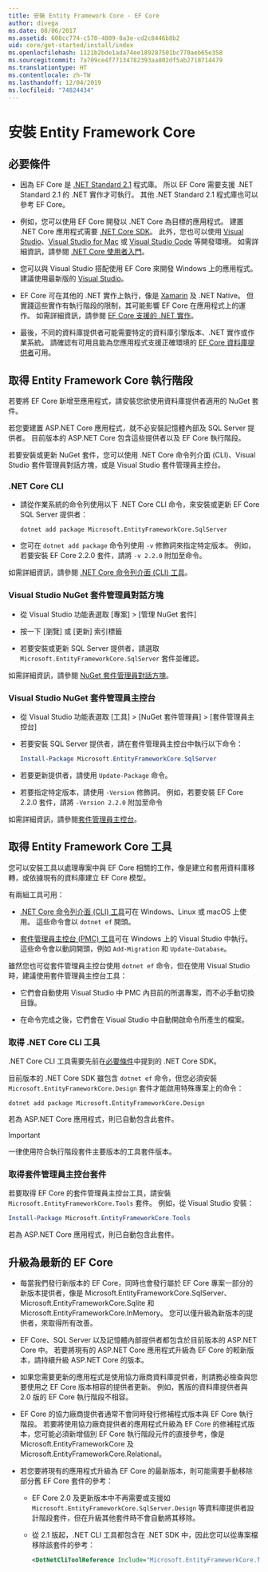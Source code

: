 ```yaml
---
title: 安裝 Entity Framework Core - EF Core
author: divega
ms.date: 08/06/2017
ms.assetid: 608cc774-c570-4809-8a3e-cd2c8446b8b2
uid: core/get-started/install/index
ms.openlocfilehash: 1121b2bde1ada74ee189287501bc770aeb65e358
ms.sourcegitcommit: 7a709ce4f77134782393aa802df5ab2718714479
ms.translationtype: HT
ms.contentlocale: zh-TW
ms.lasthandoff: 12/04/2019
ms.locfileid: "74824434"
---
```

# <a name="installing-entity-framework-core"></a>安裝 Entity Framework Core

## <a name="prerequisites"></a>必要條件

* 因為 EF Core 是 [.NET Standard 2.1](/dotnet/standard/net-standard) 程式庫。 所以 EF Core 需要支援 .NET Standard 2.1 的 .NET 實作才可執行。 其他 .NET Standard 2.1 程式庫也可以參考 EF Core。

* 例如，您可以使用 EF Core 開發以 .NET Core 為目標的應用程式。 建置 .NET Core 應用程式需要 [.NET Core SDK](https://dotnet.microsoft.com/download)。 此外，您也可以使用 [Visual Studio](https://visualstudio.microsoft.com/vs)、[Visual Studio for Mac](https://visualstudio.microsoft.com/vs/mac) 或 [Visual Studio Code](https://code.visualstudio.com) 等開發環境。 如需詳細資訊，請參閱 [.NET Core 使用者入門](/dotnet/core/get-started)。

* 您可以與 Visual Studio 搭配使用 EF Core 來開發 Windows 上的應用程式。 建議使用最新版的 [Visual Studio](https://visualstudio.microsoft.com/vs)。

* EF Core 可在其他的 .NET 實作上執行，像是 [Xamarin](https://dotnet.microsoft.com/apps/xamarin) 及 .NET Native。 但實踐這些實作有執行階段的限制，其可能影響 EF Core 在應用程式上的運作。 如需詳細資訊，請參閱 [EF Core 支援的 .NET 實作](xref:core/platforms/index)。

* 最後，不同的資料庫提供者可能需要特定的資料庫引擎版本、.NET 實作或作業系統。 請確認有可用且能為您應用程式支援正確環境的 [EF Core 資料庫提供者](xref:core/providers/index)可用。

## <a name="get-the-entity-framework-core-runtime"></a>取得 Entity Framework Core 執行階段

若要將 EF Core 新增至應用程式，請安裝您欲使用資料庫提供者適用的 NuGet 套件。

若您要建置 ASP.NET Core 應用程式，就不必安裝記憶體內部及 SQL Server 提供者。 目前版本的 ASP.NET Core 包含這些提供者以及 EF Core 執行階段。  

若要安裝或更新 NuGet 套件，您可以使用 .NET Core 命令列介面 (CLI)、Visual Studio 套件管理員對話方塊，或是 Visual Studio 套件管理員主控台。

### <a name="net-core-cli"></a>.NET Core CLI

* 請從作業系統的命令列使用以下 .NET Core CLI 命令，來安裝或更新 EF Core SQL Server 提供者：

  ```dotnetcli
  dotnet add package Microsoft.EntityFrameworkCore.SqlServer
  ```

* 您可在 `dotnet add package` 命令列使用 `-v` 修飾詞來指定特定版本。 例如，若要安裝 EF Core 2.2.0 套件，請將 `-v 2.2.0` 附加至命令。

如需詳細資訊，請參閱 [.NET Core 命令列介面 (CLI) 工具](/dotnet/core/tools/)。

### <a name="visual-studio-nuget-package-manager-dialog"></a>Visual Studio NuGet 套件管理員對話方塊

* 從 Visual Studio 功能表選取 [專案] > [管理 NuGet 套件] 

* 按一下 [瀏覽]  或 [更新]  索引標籤

* 若要安裝或更新 SQL Server 提供者，請選取 `Microsoft.EntityFrameworkCore.SqlServer` 套件並確認。

如需詳細資訊，請參閱 [NuGet 套件管理員對話方塊](/nuget/tools/package-manager-ui)。

### <a name="visual-studio-nuget-package-manager-console"></a>Visual Studio NuGet 套件管理員主控台

* 從 Visual Studio 功能表選取 [工具] > [NuGet 套件管理員] > [套件管理員主控台] 

* 若要安裝 SQL Server 提供者，請在套件管理員主控台中執行以下命令：

  ``` PowerShell  
  Install-Package Microsoft.EntityFrameworkCore.SqlServer
  ```

* 若要更新提供者，請使用 `Update-Package` 命令。

* 若要指定特定版本，請使用 `-Version` 修飾詞。 例如，若要安裝 EF Core 2.2.0 套件，請將 `-Version 2.2.0` 附加至命令

如需詳細資訊，請參閱[套件管理員主控台](/nuget/tools/package-manager-console)。

## <a name="get-the-entity-framework-core-tools"></a>取得 Entity Framework Core 工具

您可以安裝工具以處理專案中與 EF Core 相關的工作，像是建立和套用資料庫移轉，或依據現有的資料庫建立 EF Core 模型。

有兩組工具可用：

* [.NET Core 命令列介面 (CLI) 工具](xref:core/miscellaneous/cli/dotnet)可在 Windows、Linux 或 macOS 上使用。 這些命令會以 `dotnet ef` 開頭。

* [套件管理員主控台 (PMC) 工具](xref:core/miscellaneous/cli/powershell)可在 Windows 上的 Visual Studio 中執行。 這些命令會以動詞開頭，例如 `Add-Migration` 和 `Update-Database`。

雖然您也可從套件管理員主控台使用 `dotnet ef` 命令，但在使用 Visual Studio 時，建議使用套件管理員主控台工具：

* 它們會自動使用 Visual Studio 中 PMC 內目前的所選專案，而不必手動切換目錄。  

* 在命令完成之後，它們會在 Visual Studio 中自動開啟命令所產生的檔案。

<a name="cli"></a>

### <a name="get-the-net-core-cli-tools"></a>取得 .NET Core CLI 工具

.NET Core CLI 工具需要先前在[必要條件](#prerequisites)中提到的 .NET Core SDK。

目前版本的 .NET Core SDK 雖包含 `dotnet ef` 命令，但您必須安裝 `Microsoft.EntityFrameworkCore.Design` 套件才能啟用特殊專案上的命令：

```dotnetcli
dotnet add package Microsoft.EntityFrameworkCore.Design
```

若為 ASP.NET Core 應用程式，則已自動包含此套件。

> [!IMPORTANT]
> 一律使用符合執行階段套件主要版本的工具套件版本。

### <a name="get-the-package-manager-console-tools"></a>取得套件管理員主控台套件

若要取得 EF Core 的套件管理員主控台工具，請安裝 `Microsoft.EntityFrameworkCore.Tools` 套件。 例如，從 Visual Studio 安裝：

``` PowerShell
Install-Package Microsoft.EntityFrameworkCore.Tools
```

若為 ASP.NET Core 應用程式，則已自動包含此套件。

## <a name="upgrading-to-the-latest-ef-core"></a>升級為最新的 EF Core

* 每當我們發行新版本的 EF Core，同時也會發行屬於 EF Core 專案一部分的新版本提供者，像是 Microsoft.EntityFrameworkCore.SqlServer、Microsoft.EntityFrameworkCore.Sqlite 和 Microsoft.EntityFrameworkCore.InMemory。 您可以僅升級為新版本的提供者，來取得所有改善。

* EF Core、SQL Server 以及記憶體內部提供者都包含於目前版本的 ASP.NET Core 中。 若要將現有的 ASP.NET Core 應用程式升級為 EF Core 的較新版本，請持續升級 ASP.NET Core 的版本。

* 如果您需要更新的應用程式是使用協力廠商資料庫提供者，則請務必檢查與您要使用之 EF Core 版本相容的提供者更新。 例如，舊版的資料庫提供者與 2.0 版的 EF Core 執行階段不相容。

* EF Core 的協力廠商提供者通常不會同時發行修補程式版本與 EF Core 執行階段。 若要將使用協力廠商提供者的應用程式升級為 EF Core 的修補程式版本，您可能必須新增個別 EF Core 執行階段元件的直接參考，像是 Microsoft.EntityFrameworkCore 及 Microsoft.EntityFrameworkCore.Relational。

* 若您要將現有的應用程式升級為 EF Core 的最新版本，則可能需要手動移除部分舊 EF Core 套件的參考：

  * EF Core 2.0 及更新版本中不再需要或支援如 `Microsoft.EntityFrameworkCore.SqlServer.Design` 等資料庫提供者設計階段套件，但在升級其他套件時不會自動將其移除。

  * 從 2.1 版起，.NET CLI 工具都包含在 .NET SDK 中，因此您可以從專案檔移除該套件的參考：

    ``` xml
    <DotNetCliToolReference Include="Microsoft.EntityFrameworkCore.Tools.DotNet" Version="2.0.0" />
    ```
